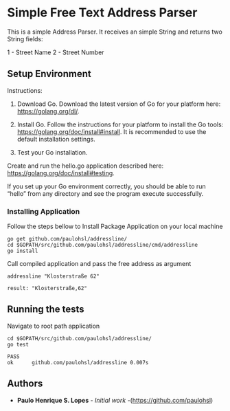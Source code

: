 # Simple Free Text Address Parser

This is a simple Address Parser. It receives an simple String and returns two String fields: 

1 - Street Name 2 - Street Number

## Setup Environment
Instructions:

1. Download Go.
Download the latest version of Go for your platform here: https://golang.org/dl/.

2. Install Go.
Follow the instructions for your platform to install the Go tools: https://golang.org/doc/install#install. 
It is recommended to use the default installation settings.

3. Test your Go installation.

Create and run the hello.go application described here: https://golang.org/doc/install#testing.

If you set up your Go environment correctly, you should be able to run “hello” from any directory and see the program execute successfully.

### Installing Application
Follow the steps bellow to Install Package Application on your local machine
```
go get github.com/paulohsl/addressline/
cd $GOPATH/src/github.com/paulohsl/addressline/cmd/addressline
go install
```
Call compiled application and pass the free address as argument
```
addressline "Klosterstraße 62"

result: "Klosterstraße,62"
```

## Running the tests

Navigate to root path application
```
cd $GOPATH/src/github.com/paulohsl/addressline/
go test

PASS
ok  	github.com/paulohsl/addressline	0.007s
```


## Authors

* **Paulo Henrique S. Lopes** - *Initial work* -(https://github.com/paulohsl)
